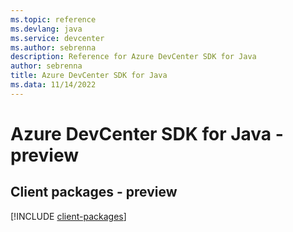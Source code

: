 ```yaml
---
ms.topic: reference
ms.devlang: java
ms.service: devcenter
ms.author: sebrenna
description: Reference for Azure DevCenter SDK for Java
author: sebrenna
title: Azure DevCenter SDK for Java
ms.data: 11/14/2022
---
```

# Azure DevCenter SDK for Java - preview

## Client packages - preview
[!INCLUDE [client-packages](devcenter-client-index.md)]